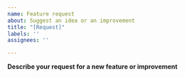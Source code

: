 ```yaml
---
name: Feature request
about: Suggest an idea or an improvement
title: "[Request]"
labels: ''
assignees: ''

---
```


**Describe your request for a new feature or improvement**
